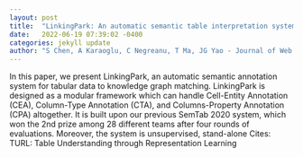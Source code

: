 ```yaml
---
layout: post
title:  "LinkingPark: An automatic semantic table interpretation system"
date:   2022-06-19 07:39:02 -0400
categories: jekyll update
author: "S Chen, A Karaoglu, C Negreanu, T Ma, JG Yao - Journal of Web Semantics, 2022"
---
```

In this paper, we present LinkingPark, an automatic semantic annotation system for tabular data to knowledge graph matching. LinkingPark is designed as a modular framework which can handle Cell-Entity Annotation (CEA), Column-Type Annotation (CTA), and Columns-Property Annotation (CPA) altogether. It is built upon our previous SemTab 2020 system, which won the 2nd prize among 28 different teams after four rounds of evaluations. Moreover, the system is unsupervised, stand-alone  Cites: TURL: Table Understanding through Representation Learning